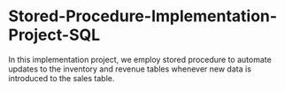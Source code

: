 # Stored-Procedure-Implementation-Project-SQL
In this implementation project, we employ stored procedure to automate updates to the inventory and revenue tables whenever new data is introduced to the sales table.
